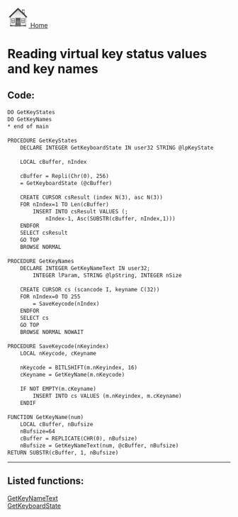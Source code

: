 [<img src="../images/home.png"> Home ](https://github.com/VFPX/Win32API)  

# Reading virtual key status values and key names

## Code:
```foxpro  
DO GetKeyStates
DO GetKeyNames
* end of main

PROCEDURE GetKeyStates
	DECLARE INTEGER GetKeyboardState IN user32 STRING @lpKeyState

	LOCAL cBuffer, nIndex

	cBuffer = Repli(Chr(0), 256)
	= GetKeyboardState (@cBuffer)

	CREATE CURSOR csResult (index N(3), asc N(3))
	FOR nIndex=1 TO Len(cBuffer)
		INSERT INTO csResult VALUES (;
			nIndex-1, Asc(SUBSTR(cBuffer, nIndex,1)))
	ENDFOR
	SELECT csResult
	GO TOP
	BROWSE NORMAL

PROCEDURE GetKeyNames
	DECLARE INTEGER GetKeyNameText IN user32;
		INTEGER lParam, STRING @lpString, INTEGER nSize

	CREATE CURSOR cs (scancode I, keyname C(32))
	FOR nIndex=0 TO 255
		= SaveKeycode(nIndex)
	ENDFOR
	SELECT cs
	GO TOP
	BROWSE NORMAL NOWAIT

PROCEDURE SaveKeycode(nKeyindex)
	LOCAL nKeycode, cKeyname

	nKeycode = BITLSHIFT(m.nKeyindex, 16)
	cKeyname = GetKeyName(m.nKeycode)

	IF NOT EMPTY(m.cKeyname)
		INSERT INTO cs VALUES (m.nKeyindex, m.cKeyname)
	ENDIF
	
FUNCTION GetKeyName(num)
	LOCAL cBuffer, nBufsize
	nBufsize=64
	cBuffer = REPLICATE(CHR(0), nBufsize)
	nBufsize = GetKeyNameText(num, @cBuffer, nBufsize)
RETURN SUBSTR(cBuffer, 1, nBufsize)  
```  
***  


## Listed functions:
[GetKeyNameText](../libraries/user32/GetKeyNameText.md)  
[GetKeyboardState](../libraries/user32/GetKeyboardState.md)  
